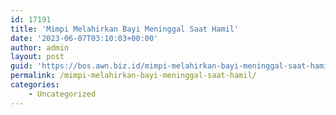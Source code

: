 ```yaml
---
id: 17191
title: 'Mimpi Melahirkan Bayi Meninggal Saat Hamil'
date: '2023-06-07T03:10:03+00:00'
author: admin
layout: post
guid: 'https://bos.awn.biz.id/mimpi-melahirkan-bayi-meninggal-saat-hamil/'
permalink: /mimpi-melahirkan-bayi-meninggal-saat-hamil/
categories:
    - Uncategorized
---
```


